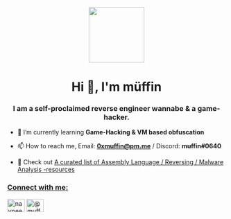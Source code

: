 <div align="center">
  <img src="https://cdn.discordapp.com/attachments/752665197470154914/782338674175901706/2970.gif" height="128">
</div>



<h1 align="center">Hi 👋, I'm müffin</h1>
<h3 align="center">I am a self-proclaimed reverse engineer wannabe & a game-hacker.</h3>


- 🌱 I’m currently learning **Game-Hacking & VM based obfuscation**

- 📫 How to reach me, Email: **0xmuffin@pm.me** / Discord: **muffin#0640**
- :round_pushpin:  Check out <a href="https://gist.github.com/muff-in/ff678b1fda17e6188aa0462a99626121">A curated list of Assembly Language / Reversing / Malware Analysis -resources
  
<p align="left">
<h3 align="left">Connect with me:</h3>
<a href="https://twitter.com/_muffin31" target="blank"><img align="center" src="https://cdn.jsdelivr.net/npm/simple-icons@3.0.1/icons/twitter.svg" alt="navneetmuffin" height="30" width="40" /></a>
<a href="https://medium.com/@muff1n" target="blank"><img align="center" src="https://cdn.jsdelivr.net/npm/simple-icons@3.0.1/icons/medium.svg" alt="@muff1n" height="30" width="40" /></a>
